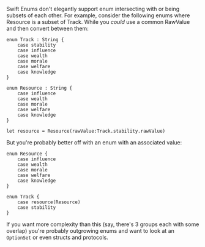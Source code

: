 Swift Enums don't elegantly support enum intersecting with or being subsets of each other. For example, consider the following enums where Resource is a subset of Track. While you *could* use a common RawValue and then convert between them:

```
enum Track : String {
    case stability
    case influence
    case wealth
    case morale
    case welfare
    case knowledge
}

enum Resource : String {
    case influence
    case wealth
    case morale
    case welfare
    case knowledge
}

let resource = Resource(rawValue:Track.stability.rawValue)
```

But you're probably better off with an enum with an associated value:

```
enum Resource {
    case influence
    case wealth
    case morale
    case welfare
    case knowledge
}

enum Track {
    case resource(Resource)
    case stability
}
```

If you want more complexity than this (say, there's 3 groups each with some overlap) you're probably outgrowing enums and want to look at an `OptionSet` or even structs and protocols.
